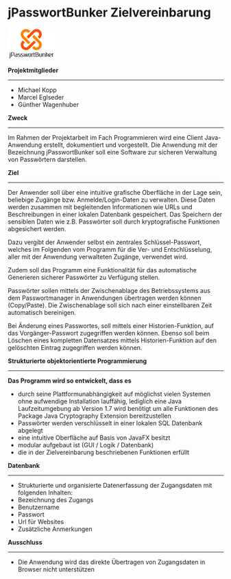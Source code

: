jPasswortBunker Zielvereinbarung
================================

![Logo](https://github.com/gbs-technikum/JPasswortBunker/blob/master/logoJpasswortBunker.png "Logo")

**Projektmitglieder**
_____________________
* Michael Kopp
* Marcel Eglseder
* Günther Wagenhuber

  
**Zweck**
_________
Im Rahmen der Projektarbeit im Fach Programmieren wird eine Client Java-Anwendung erstellt, dokumentiert und vorgestellt. Die Anwendung mit der Bezeichnung jPasswortBunker soll eine Software zur sicheren Verwaltung von Passwörtern darstellen.

  
**Ziel**
________
Der Anwender soll über eine intuitive grafische Oberfläche in der Lage sein, beliebige Zugänge bzw. Anmelde/Login-Daten zu verwalten. Diese Daten werden zusammen mit begleitenden Informationen wie URLs und Beschreibungen in einer lokalen Datenbank gespeichert. 
Das Speichern der sensiblen Daten wie z.B. Passwörter soll durch kryptografische Funktionen abgesichert werden.

Dazu vergibt der Anwender selbst ein zentrales Schlüssel-Passwort, welches im Folgenden vom Programm für die Ver- und Entschlüsselung, aller mit der Anwendung verwalteten Zugänge, verwendet wird. 

Zudem soll das Programm eine Funktionalität für das automatische Generieren sicherer Passwörter zu Verfügung stellen.

Passwörter sollen mittels der Zwischenablage des Betriebssystems aus dem Passwortmanager in Anwendungen übertragen werden können (Copy/Paste). Die Zwischenablage soll sich nach einer einstellbaren Zeit automatisch bereinigen.

Bei Änderung eines Passwortes, soll mittels einer Historien-Funktion, auf das Vorgänger-Passwort zugegriffen werden können. Ebenso soll beim Löschen eines kompletten Datensatzes mittels Historien-Funktion auf den gelöschten Eintrag zugegriffen werden können.


**Strukturierte objektorientierte Programmierung**
__________________________________________________
**Das Programm wird so entwickelt, dass es**
* durch seine Plattformunabhängigkeit auf möglichst vielen Systemen ohne aufwendige Installation lauffähig, lediglich eine Java Laufzeitumgebung  ab Version 1.7 wird benötigt um alle Funktionen des Package Java Cryptography Extension bereitzustellen
* Passwörter werden verschlüsselt in einer lokalen SQL Datenbank abgelegt
* eine intuitive Oberfläche auf Basis von JavaFX besitzt
* modular aufgebaut ist (GUI / Logik / Datenbank)
* die in der Zielvereinbarung beschriebenen Funktionen erfüllt


**Datenbank**
_____________
* Strukturierte und organisierte Datenerfassung der Zugangsdaten mit folgenden Inhalten:
* Bezeichnung des Zugangs
* Benutzername
* Passwort
* Url für Websites
* Zusätzliche Anmerkungen


**Ausschluss**
______________
* Die Anwendung wird das direkte Übertragen von Zugangsdaten in Browser nicht unterstützen
